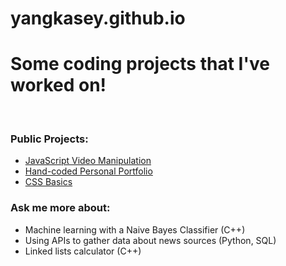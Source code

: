 # yangkasey.github.io
<h1>Some coding projects that I've worked on!</h1>
<br>
<h3>Public Projects:</h3>
<ul>
  <li><a href="/homework5">JavaScript Video Manipulation</a></li>
  <li><a href="/portfolio">Hand-coded Personal Portfolio</a></li>
  <li><a href="/homework4">CSS Basics</a></li>
</ul>
<h3>Ask me more about:</h3>
<ul>
  <li>Machine learning with a Naive Bayes Classifier (C++)</li>
  <li>Using APIs to gather data about news sources (Python, SQL)</li>
  <li>Linked lists calculator (C++)</li>
</ul>
